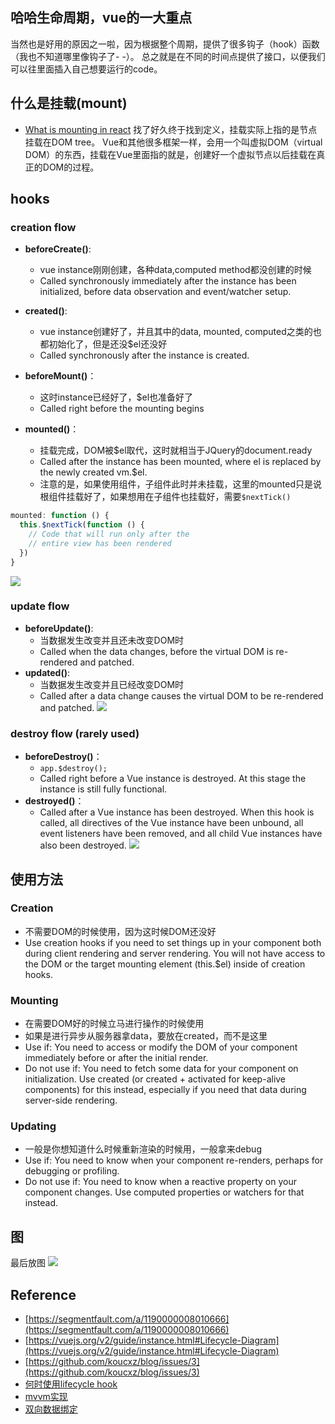 ## 哈哈生命周期，vue的一大重点
当然也是好用的原因之一啦，因为根据整个周期，提供了很多钩子（hook）函数（我也不知道哪里像钩子了- -）。
总之就是在不同的时间点提供了接口，以便我们可以往里面插入自己想要运行的code。

## 什么是挂载(mount)
- [What is mounting in react](https://stackoverflow.com/questions/31556450/what-is-mounting-in-react-js)
找了好久终于找到定义，挂载实际上指的是节点挂载在DOM tree。
Vue和其他很多框架一样，会用一个叫虚拟DOM（virtual DOM）的东西，挂载在Vue里面指的就是，创建好一个虚拟节点以后挂载在真正的DOM的过程。

## hooks
### creation flow
- **beforeCreate()**: 
    - vue instance刚刚创建，各种data,computed method都没创建的时候
    - Called synchronously immediately after the instance has been initialized, before data observation and event/watcher setup.

- **created()**: 
    - vue instance创建好了，并且其中的data, mounted, computed之类的也都初始化了，但是还没$el还没好
    - Called synchronously after the instance is created.

- **beforeMount()**： 
    - 这时instance已经好了，$el也准备好了
    - Called right before the mounting begins

- **mounted()**： 
    - 挂载完成，DOM被$el取代，这时就相当于JQuery的document.ready
    - Called after the instance has been mounted, where el is replaced by the newly created vm.$el.
    - 注意的是，如果使用组件，子组件此时并未挂载，这里的mounted只是说根组件挂载好了，如果想用在子组件也挂载好，需要`$nextTick()`

```javascript
mounted: function () {
  this.$nextTick(function () {
    // Code that will run only after the
    // entire view has been rendered
  })
}
```
![](creation_flow.png)

### update flow 
- **beforeUpdate()**:
    - 当数据发生改变并且还未改变DOM时
    - Called when the data changes, before the virtual DOM is re-rendered and patched.
- **updated()**:
    - 当数据发生改变并且已经改变DOM时
    - Called after a data change causes the virtual DOM to be re-rendered and patched.
![](update_flow.png)

### destroy flow (rarely used)
- **beforeDestroy()**： 
    - `app.$destroy();`
    - Called right before a Vue instance is destroyed. At this stage the instance is still fully functional.
- **destroyed()**：
    - Called after a Vue instance has been destroyed. When this hook is called, all directives of the Vue instance have been unbound, all event listeners have been removed, and all child Vue instances have also been destroyed.
![](destroy_flow.png)


## 使用方法
### Creation
- 不需要DOM的时候使用，因为这时候DOM还没好
- Use creation hooks if you need to set things up in your component both during client rendering and server rendering. You will not have access to the DOM or the target mounting element (this.$el) inside of creation hooks.

### Mounting
- 在需要DOM好的时候立马进行操作的时候使用
- 如果是进行异步从服务器拿data，要放在created，而不是这里
- Use if: You need to access or modify the DOM of your component immediately before or after the initial render.
- Do not use if: You need to fetch some data for your component on initialization. Use created (or created + activated for keep-alive components) for this instead, especially if you need that data during server-side rendering.

### Updating
- 一般是你想知道什么时候重新渲染的时候用，一般拿来debug
- Use if: You need to know when your component re-renders, perhaps for debugging or profiling.
- Do not use if: You need to know when a reactive property on your component changes. Use computed properties or watchers for that instead.

## 图
最后放图
![](lifecycle.png)


## Reference
- [https://segmentfault.com/a/1190000008010666](https://segmentfault.com/a/1190000008010666)
- [https://vuejs.org/v2/guide/instance.html#Lifecycle-Diagram](https://vuejs.org/v2/guide/instance.html#Lifecycle-Diagram)
- [https://github.com/koucxz/blog/issues/3](https://github.com/koucxz/blog/issues/3)
- [何时使用lifecycle hook](https://alligator.io/vuejs/component-lifecycle/)
- [mvvm实现](https://github.com/DMQ/mvvm)
- [双向数据绑定](https://www.liaoxuefeng.com/wiki/001434446689867b27157e896e74d51a89c25cc8b43bdb3000/00147574857851718682c42639f466a934ad9d4f485d1f2000)